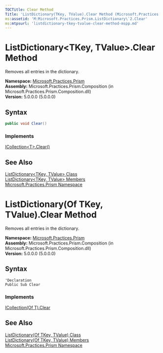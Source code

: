 ```yaml
---
TOCTitle: Clear Method
Title: 'ListDictionary(TKey, TValue).Clear Method (Microsoft.Practices.Prism)'
ms:assetid: 'M:Microsoft.Practices.Prism.ListDictionary\`2.Clear'
ms:mtpsurl: 'listdictionary-tkey-tvalue-clear-method-mspp.md'
---
```


# ListDictionary&lt;TKey, TValue&gt;.Clear Method 

Removes all entries in the dictionary.

**Namespace:** [Microsoft.Practices.Prism](/patterns-practices/reference/mspp-namespace)<br/>
**Assembly:** Microsoft.Practices.Prism.Composition (in Microsoft.Practices.Prism.Composition.dll)<br/>
**Version:** 5.0.0.0 (5.0.0.0)

## Syntax

```C#
public void Clear()
```

### Implements

[ICollection&lt;T&gt;.Clear()](http://msdn.microsoft.com/en-us/library/5axy4fbh)

## See Also

[ListDictionary&lt;TKey, TValue&gt; Class](/patterns-practices/reference/listdictionary-tkey-tvalue-class-mspp)<br/>
[ListDictionary&lt;TKey, TValue&gt; Members](/patterns-practices/reference/listdictionary-tkey-tvalue-members-mspp)<br/>
[Microsoft.Practices.Prism Namespace](/patterns-practices/reference/mspp-namespace)<br/>

# ListDictionary(Of TKey, TValue).Clear Method  

Removes all entries in the dictionary.

**Namespace:** [Microsoft.Practices.Prism](/patterns-practices/reference/mspp-namespace)<br/>
**Assembly:** Microsoft.Practices.Prism.Composition (in Microsoft.Practices.Prism.Composition.dll)<br/>
**Version:** 5.0.0.0 (5.0.0.0)

## Syntax

```VB
'Declaration
Public Sub Clear
```

### Implements

[ICollection(Of T).Clear](http://msdn.microsoft.com/en-us/library/5axy4fbh)

## See Also

[ListDictionary(Of TKey, TValue) Class](/patterns-practices/reference/listdictionary-tkey-tvalue-class-mspp)<br/>
[ListDictionary(Of TKey, TValue) Members](/patterns-practices/reference/listdictionary-tkey-tvalue-members-mspp)<br/>
[Microsoft.Practices.Prism Namespace](/patterns-practices/reference/mspp-namespace)<br/>
